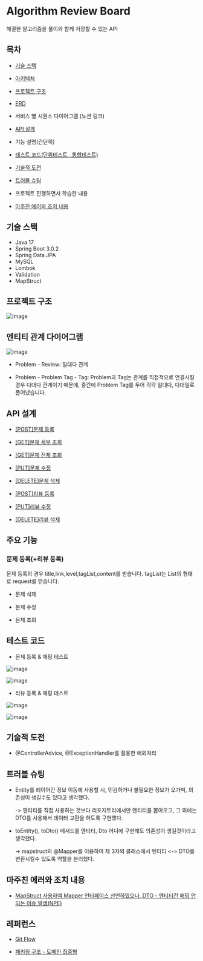 # Algorithm Review Board


해결한 알고리즘을 풀이와 함께 저장할 수 있는  API 

## 목차

- [기술 스택](#기술-스택)

- [아키텍처](#아키텍처)

- [프로젝트 구조](프로젝트-구조)

- [ERD](#엔티티-관계-다이어그램)

- 서비스 별 시퀀스 다이어그램 (노션 링크)

- [API 설계](#api-설계)

- 기능 설명(간단히)

- [테스트 코드(단위테스트 , 통합테스트)](#테스트-코드)

- [기술적 도전](#기술적-도전)

- [트러블 슈팅](#트러블-슈팅)

- 프로젝트 진행하면서 학습한 내용

- [마주친 에러와 조치 내용](#마주친-에러와-조치-내용) 

## 기술 스택

- Java 17
- Spring Boot 3.0.2
- Spring Data JPA
- MySQL
- Lombok
- Validation
- MapStruct




## 프로젝트 구조

![image](https://user-images.githubusercontent.com/93868431/218667426-753e8905-fe74-4a1a-a146-28d62028bac0.png)


## 엔티티 관계 다이어그램

![image](https://user-images.githubusercontent.com/93868431/216944449-49d25ef3-5339-4b16-ad3f-26e509973e74.png)

- Problem - Review: 일대다 관계

- Problem - Problem Tag - Tag: Problem과 Tag는 관계를 직접적으로 연결시킬경우 다대다 관계이기 때문에, 중간에 Problem Tag를 두어 각각 일대다, 다대일로 풀어냈습니다.

## API 설계

- [[POST]문제 등록](https://github.com/waveofmymind/arh/wiki/%5BPOST%5D-%EB%AC%B8%EC%A0%9C-%EB%93%B1%EB%A1%9D)

- [[GET]문제 세부 조회](https://github.com/waveofmymind/arh/wiki/%5BGET%5D-%EB%AC%B8%EC%A0%9C-%EC%84%B8%EB%B6%80-%EC%A1%B0%ED%9A%8C)

- [[GET]문제 전체 조회](https://github.com/waveofmymind/arh/wiki/%5BGET%5D-%EC%A0%84%EC%B2%B4-%EB%AC%B8%EC%A0%9C-%EC%A1%B0%ED%9A%8C)

- [[PUT]문제 수정](https://github.com/waveofmymind/arh/wiki/%5BPUT%5D-%EB%AC%B8%EC%A0%9C-%EC%88%98%EC%A0%95)

- [[DELETE]문제 삭제](https://github.com/waveofmymind/arh/wiki/%5BDELETE%5D-%EB%AC%B8%EC%A0%9C-%EC%82%AD%EC%A0%9C)

- [[POST]리뷰 등록](https://github.com/waveofmymind/arh/wiki/%5BPOST%5D-%EB%A6%AC%EB%B7%B0-%EB%93%B1%EB%A1%9D)

- [[PUT]리뷰 수정]()

- [[DELETE]리뷰 삭제]()



## 주요 기능

### 문제 등록(+리뷰 등록)

문제 등록의 경우 title,link,level,tagList,content를 받습니다. 
tagList는 List<String>의 형태로 request를 받습니다.

- 문제 삭제

- 문제 수정

- 문제 조회

## 테스트 코드

- 문제 등록 & 매핑 테스트

![image](https://user-images.githubusercontent.com/93868431/218948990-3d267c94-514a-40f3-99dd-3e4ddea2957b.png)
  
![image](https://user-images.githubusercontent.com/93868431/218949117-e7bbafc3-a8fb-4c7a-86e1-037593d5fae1.png)

- 리뷰 등록 & 매핑 테스트

![image](https://user-images.githubusercontent.com/93868431/218939715-8d5bfe7b-0318-4e79-ab68-85b2ace10d5e.png)
  
![image](https://user-images.githubusercontent.com/93868431/218949229-7baebdeb-c37a-4b51-93db-86014f4f07c0.png)




## 기술적 도전

- @ControllerAdvice, @ExceptionHandler를 활용한 예외처리


## 트러블 슈팅

- Entity를 레이어간 정보 이동에 사용할 시, 민감하거나 불필요한 정보가 오가며, 의존성이 생길수도 있다고 생각했다.
  
  -> 엔티티를 직접 사용하는 것보다 리포지토리에서만 엔티티를 뽑아오고, 그 외에는 DTO를 사용해서 데이터 교환을 하도록 구현했다.

- toEntity(), toDto() 메서드를 엔티티, Dto 어디에 구현해도 의존성이 생길것이라고 생각했다.

  -> mapstruct의 @Mapper를 이용하여 제 3자의 클래스에서 엔티티 <-> DTO를 변환시킬수 있도록  역할을 분리했다.
 



## 마주친 에러와 조치 내용 

- [MapStruct 사용하여 Mapper 인터페이스 선언하였으나, DTO - 엔티티간 매핑 안되는 이슈 발생(NPE)](https://waveofymymind.tistory.com/74)

## 레퍼런스

- [Git Flow](https://gyoogle.dev/blog/github/Git%20vs%20GitHub%20vs%20GitLab%20Flow.html)

- [패키징 구조 - 도메인 집중형](https://github.com/cheese10yun/spring-guide/blob/master/docs/directory-guide.md)
